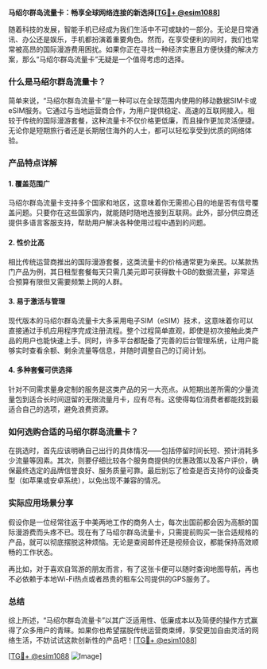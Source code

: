 **马绍尔群岛流量卡：畅享全球网络连接的新选择[[TG💪+ @esim1088](https://t.me/s/esim1088)]**

随着科技的发展，智能手机已经成为我们生活中不可或缺的一部分。无论是日常通讯、办公还是娱乐，手机都扮演着重要角色。然而，在享受便利的同时，我们也常常被高昂的国际漫游费用困扰。如果你正在寻找一种经济实惠且方便快捷的解决方案，那么“马绍尔群岛流量卡”无疑是一个值得考虑的选择。

### 什么是马绍尔群岛流量卡？

简单来说，“马绍尔群岛流量卡”是一种可以在全球范围内使用的移动数据SIM卡或eSIM服务。它通过与当地运营商合作，为用户提供稳定、高速的互联网接入。相较于传统的国际漫游套餐，这种流量卡不仅价格更低廉，而且操作更加灵活便捷。无论你是短期旅行者还是长期居住海外的人士，都可以轻松享受到优质的网络体验。

### 产品特点详解

#### 1. **覆盖范围广**
马绍尔群岛流量卡支持多个国家和地区，这意味着你无需担心目的地是否有信号覆盖问题。只要你在这些国家内，就能随时随地连接到互联网。此外，部分供应商还提供多语言客服支持，帮助用户解决各种使用过程中遇到的问题。

#### 2. **性价比高**
相比传统运营商推出的国际漫游套餐，这类流量卡的价格通常更为亲民。以某款热门产品为例，其日租型套餐每天只需几美元即可获得数十GB的数据流量，非常适合预算有限但又需要频繁上网的人群。

#### 3. **易于激活与管理**
现代版本的马绍尔群岛流量卡大多采用电子SIM（eSIM）技术，这意味着你可以直接通过手机应用程序完成注册流程。整个过程简单直观，即使是初次接触此类产品的用户也能快速上手。同时，许多平台都配备了完善的后台管理系统，让用户能够实时查看余额、剩余流量等信息，并随时调整自己的订阅计划。

#### 4. **多种套餐可供选择**
针对不同需求量身定制的服务是这类产品的另一大亮点。从短期出差所需的少量流量包到适合长时间逗留的无限流量月卡，应有尽有。这使得每位消费者都能找到最适合自己的选项，避免浪费资源。

### 如何选购合适的马绍尔群岛流量卡？

在挑选时，首先应该明确自己出行的具体情况——包括停留时间长短、预计消耗多少流量等因素。其次，则要仔细比较各个服务商提供的优惠政策以及客户评价，确保最终选定的品牌信誉良好、服务质量可靠。最后别忘了检查是否支持你的设备类型（如苹果或安卓系统），以免出现不兼容的情况。

### 实际应用场景分享

假设你是一位经常往返于中美两地工作的商务人士，每次出国前都会因为高额的国际漫游费而头疼不已。现在有了马绍尔群岛流量卡，只需提前购买一张合适规格的产品，就可以彻底摆脱这种烦恼。无论是查阅邮件还是视频会议，都能保持高效顺畅的工作状态。

再比如，对于喜欢自驾游的朋友而言，有了这张卡便可以随时查询地图导航，再也不必依赖于本地Wi-Fi热点或者昂贵的租车公司提供的GPS服务了。

### 总结

综上所述，“马绍尔群岛流量卡”以其广泛适用性、低廉成本以及简便的操作方式赢得了众多用户的青睐。如果你也希望摆脱传统运营商束缚，享受更加自由灵活的网络生活，不妨试试这款创新性的产品吧！[[TG💪+ @esim1088](https://t.me/s/esim1088)]

[[TG💪+ @esim1088](https://t.me/s/esim1088) ![Image](https://i.postimg.cc/4NQfJmqS/Snipaste-2025-05-13-00-14-12.png)]